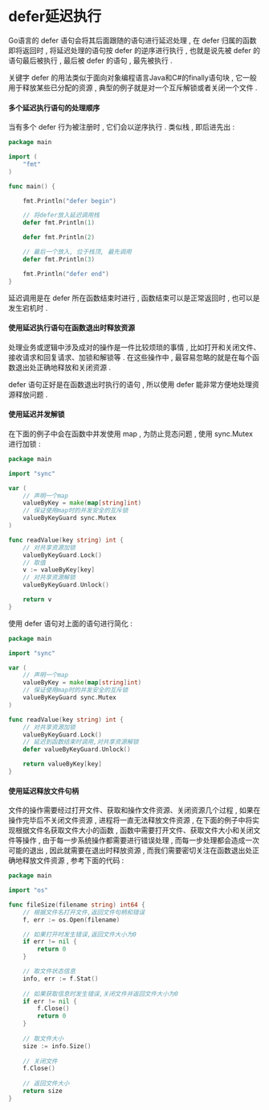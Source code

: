 # defer延迟执行

Go语言的 defer 语句会将其后面跟随的语句进行延迟处理 , 在 defer 归属的函数即将返回时 , 将延迟处理的语句按 defer 的逆序进行执行 , 也就是说先被 defer 的语句最后被执行 , 最后被 defer 的语句 , 最先被执行 .

关键字 defer 的用法类似于面向对象编程语言Java和C\#的finally语句块 , 它一般用于释放某些已分配的资源 , 典型的例子就是对一个互斥解锁或者关闭一个文件 .

#### 多个延迟执行语句的处理顺序

当有多个 defer 行为被注册时 , 它们会以逆序执行 . 类似栈 , 即后进先出 :

```go
package main

import (
    "fmt"
)

func main() {

    fmt.Println("defer begin")

    // 将defer放入延迟调用栈
    defer fmt.Println(1)

    defer fmt.Println(2)

    // 最后一个放入, 位于栈顶, 最先调用
    defer fmt.Println(3)

    fmt.Println("defer end")
}
```

延迟调用是在 defer 所在函数结束时进行 , 函数结束可以是正常返回时 , 也可以是发生宕机时 .

#### 使用延迟执行语句在函数退出时释放资源

处理业务或逻辑中涉及成对的操作是一件比较烦琐的事情 , 比如打开和关闭文件、接收请求和回复请求、加锁和解锁等 . 在这些操作中 , 最容易忽略的就是在每个函数退出处正确地释放和关闭资源 .

defer 语句正好是在函数退出时执行的语句 , 所以使用 defer 能非常方便地处理资源释放问题 .

#### 使用延迟并发解锁

在下面的例子中会在函数中并发使用 map , 为防止竞态问题 , 使用 sync.Mutex 进行加锁 :

```go
package main

import "sync"

var (
    // 声明一个map
    valueByKey = make(map[string]int)
    // 保证使用map时的并发安全的互斥锁
    valueByKeyGuard sync.Mutex
)

func readValue(key string) int {
    // 对共享资源加锁
    valueByKeyGuard.Lock()
    // 取值
    v := valueByKey[key]
    // 对共享资源解锁
    valueByKeyGuard.Unlock()

    return v
}
```

使用 defer 语句对上面的语句进行简化 :

```go
package main

import "sync"

var (
    // 声明一个map
    valueByKey = make(map[string]int)
    // 保证使用map时的并发安全的互斥锁
    valueByKeyGuard sync.Mutex
)

func readValue(key string) int {
    // 对共享资源加锁
    valueByKeyGuard.Lock()
    // 延迟到函数结束时调用,对共享资源解锁
    defer valueByKeyGuard.Unlock()

    return valueByKey[key]
}
```

#### 使用延迟释放文件句柄

文件的操作需要经过打开文件、获取和操作文件资源、关闭资源几个过程 , 如果在操作完毕后不关闭文件资源 , 进程将一直无法释放文件资源 , 在下面的例子中将实现根据文件名获取文件大小的函数 , 函数中需要打开文件、获取文件大小和关闭文件等操作 , 由于每一步系统操作都需要进行错误处理 , 而每一步处理都会造成一次可能的退出 , 因此就需要在退出时释放资源 , 而我们需要密切关注在函数退出处正确地释放文件资源 , 参考下面的代码 : 

```go
package main

import "os"

func fileSize(filename string) int64 {
	// 根据文件名打开文件,返回文件句柄和错误
	f, err := os.Open(filename)

	// 如果打开时发生错误,返回文件大小为0
	if err != nil {
		return 0
	}

	// 取文件状态信息
	info, err := f.Stat()
	
	// 如果获取信息时发生错误,关闭文件并返回文件大小为0
	if err != nil {
		f.Close()
		return 0
	}
	
	// 取文件大小
	size := info.Size()
	
	// 关闭文件
	f.Close()
	
	// 返回文件大小
	return size
}

```



